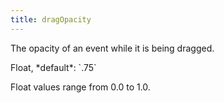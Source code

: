 ```yaml
---
title: dragOpacity
---
```


The opacity of an event while it is being dragged.

<div class='spec' markdown='1'>
Float, *default*: `.75`
</div>

Float values range from 0.0 to 1.0.
